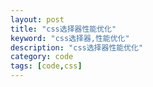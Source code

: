 ```yaml
---
layout: post
title: "css选择器性能优化"
keyword: "css选择器,性能优化"
description: "css选择器性能优化"
category: code
tags: [code,css]
---
```


